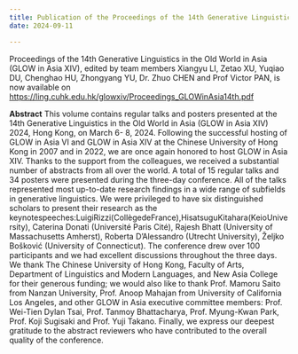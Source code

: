 ```yaml
---
title: Publication of the Proceedings of the 14th Generative Linguistics in the Old World in Asia (GLOW in Asia XIV)
date: 2024-09-11

---
```

Proceedings of the 14th Generative Linguistics in the Old World in Asia (GLOW in Asia XIV), edited by team members Xiangyu LI, Zetao XU, Yuqiao DU, Chenghao HU, Zhongyang YU, Dr. Zhuo CHEN and Prof Victor PAN, is now available on https://ling.cuhk.edu.hk/glowxiv/Proceedings_GLOWinAsia14th.pdf

<!--more-->

**Abstract**
This volume contains regular talks and posters presented at the 14th Generative Linguistics in the Old World in Asia (GLOW in Asia XIV) 2024, Hong Kong, on March 6- 8, 2024. Following the successful hosting of GLOW in Asia VI and GLOW in Asia XIV at the Chinese University of Hong Kong in 2007 and in 2022, we are once again honored to host GLOW in Asia XIV. Thanks to the support from the colleagues, we received a substantial number of abstracts from all over the world. A total of 15 regular talks and 34 posters were presented during the three-day conference. All of the talks represented most up-to-date research findings in a wide range of subfields in generative linguistics. We were privileged to have six distinguished scholars to present their research as the keynotespeeches:LuigiRizzi(CollègedeFrance),HisatsuguKitahara(KeioUniversity), Caterina Donati (Université Paris Cité), Rajesh Bhatt (University of Massachusetts Amherst), Roberta D’Alessandro (Utrecht University), Željko Bošković (University of Connecticut). The conference drew over 100 participants and we had excellent discussions throughout the three days. We thank The Chinese University of Hong Kong, Faculty of Arts, Department of Linguistics and Modern Languages, and New Asia College for their generous funding; we would also like to thank Prof. Mamoru Saito from Nanzan University, Prof. Anoop Mahajan from University of California Los Angeles, and other GLOW in Asia executive committee members: Prof. Wei-Tien Dylan Tsai, Prof. Tanmoy Bhattacharya, Prof. Myung-Kwan Park, Prof. Koji Sugisaki and Prof. Yuji Takano. Finally, we express our deepest gratitude to the abstract reviewers who have contributed to the overall quality of the conference. 
 
